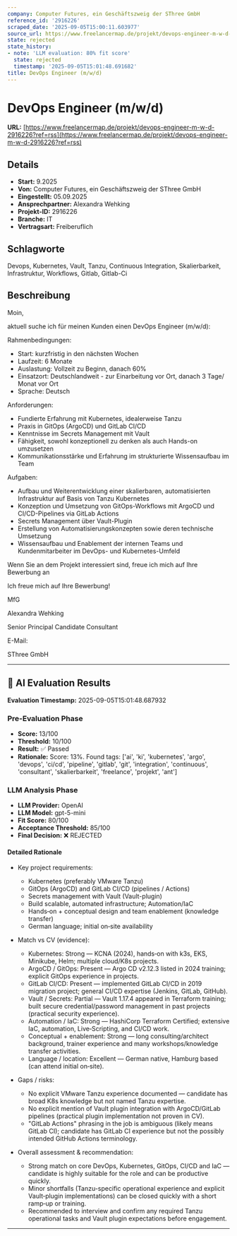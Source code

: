 ```yaml
---
company: Computer Futures, ein Geschäftszweig der SThree GmbH
reference_id: '2916226'
scraped_date: '2025-09-05T15:00:11.603977'
source_url: https://www.freelancermap.de/projekt/devops-engineer-m-w-d-2916226?ref=rss
state: rejected
state_history:
- note: 'LLM evaluation: 80% fit score'
  state: rejected
  timestamp: '2025-09-05T15:01:48.691682'
title: DevOps Engineer (m/w/d)
---
```



# DevOps Engineer (m/w/d)
**URL:** [https://www.freelancermap.de/projekt/devops-engineer-m-w-d-2916226?ref=rss](https://www.freelancermap.de/projekt/devops-engineer-m-w-d-2916226?ref=rss)
## Details
- **Start:** 9.2025
- **Von:** Computer Futures, ein Geschäftszweig der SThree GmbH
- **Eingestellt:** 05.09.2025
- **Ansprechpartner:** Alexandra Wehking
- **Projekt-ID:** 2916226
- **Branche:** IT
- **Vertragsart:** Freiberuflich

## Schlagworte
Devops, Kubernetes, Vault, Tanzu, Continuous Integration, Skalierbarkeit, Infrastruktur, Workflows, Gitlab, Gitlab-Ci

## Beschreibung
Moin,

aktuell suche ich für meinen Kunden einen DevOps Engineer (m/w/d):

Rahmenbedingungen:
- Start: kurzfristig in den nächsten Wochen
- Laufzeit: 6 Monate
- Auslastung: Vollzeit zu Beginn, danach 60%
- Einsatzort: Deutschlandweit - zur Einarbeitung vor Ort, danach 3 Tage/ Monat vor Ort
- Sprache: Deutsch

Anforderungen:
- Fundierte Erfahrung mit Kubernetes, idealerweise Tanzu
- Praxis in GitOps (ArgoCD) und GitLab CI/CD
- Kenntnisse im Secrets Management mit Vault
- Fähigkeit, sowohl konzeptionell zu denken als auch Hands-on umzusetzen
- Kommunikationsstärke und Erfahrung im strukturierte Wissensaufbau im Team

Aufgaben:
- Aufbau und Weiterentwicklung einer skalierbaren, automatisierten Infrastruktur auf Basis von Tanzu Kubernetes
- Konzeption und Umsetzung von GitOps-Workflows mit ArgoCD und CI/CD-Pipelines via GitLab Actions
- Secrets Management über Vault-Plugin
- Erstellung von Automatisierungskonzepten sowie deren technische Umsetzung
- Wissensaufbau und Enablement der internen Teams und Kundenmitarbeiter im DevOps- und Kubernetes-Umfeld

Wenn Sie an dem Projekt interessiert sind, freue ich mich auf Ihre Bewerbung an

Ich freue mich auf Ihre Bewerbung!

MfG

Alexandra Wehking

Senior Principal Candidate Consultant

E-Mail:

SThree GmbH

---

## 🤖 AI Evaluation Results

**Evaluation Timestamp:** 2025-09-05T15:01:48.687932

### Pre-Evaluation Phase
- **Score:** 13/100
- **Threshold:** 10/100
- **Result:** ✅ Passed
- **Rationale:** Score: 13%. Found tags: ['ai', 'ki', 'kubernetes', 'argo', 'devops', 'ci/cd', 'pipeline', 'gitlab', 'git', 'integration', 'continuous', 'consultant', 'skalierbarkeit', 'freelance', 'projekt', 'ant']

### LLM Analysis Phase
- **LLM Provider:** OpenAI
- **LLM Model:** gpt-5-mini
- **Fit Score:** 80/100
- **Acceptance Threshold:** 85/100
- **Final Decision:** ❌ REJECTED

#### Detailed Rationale
- Key project requirements:
  - Kubernetes (preferably VMware Tanzu)
  - GitOps (ArgoCD) and GitLab CI/CD (pipelines / Actions)
  - Secrets management with Vault (Vault-plugin)
  - Build scalable, automated infrastructure; Automation/IaC
  - Hands‑on + conceptual design and team enablement (knowledge transfer)
  - German language; initial on‑site availability

- Match vs CV (evidence):
  - Kubernetes: Strong — KCNA (2024), hands‑on with k3s, EKS, Minikube, Helm; multiple cloud/K8s projects.
  - ArgoCD / GitOps: Present — Argo CD v2.12.3 listed in 2024 training; explicit GitOps experience in projects.
  - GitLab CI/CD: Present — implemented GitLab CI/CD in 2019 migration project; general CI/CD expertise (Jenkins, GitLab, GitHub).
  - Vault / Secrets: Partial — Vault 1.17.4 appeared in Terraform training; built secure credential/password management in past projects (practical security experience). 
  - Automation / IaC: Strong — HashiCorp Terraform Certified; extensive IaC, automation, Live‑Scripting, and CI/CD work.
  - Conceptual + enablement: Strong — long consulting/architect background, trainer experience and many workshops/knowledge transfer activities.
  - Language / location: Excellent — German native, Hamburg based (can attend initial on‑site).

- Gaps / risks:
  - No explicit VMware Tanzu experience documented — candidate has broad K8s knowledge but not named Tanzu expertise.
  - No explicit mention of Vault plugin integration with ArgoCD/GitLab pipelines (practical plugin implementation not proven in CV).
  - "GitLab Actions" phrasing in the job is ambiguous (likely means GitLab CI); candidate has GitLab CI experience but not the possibly intended GitHub Actions terminology.

- Overall assessment & recommendation:
  - Strong match on core DevOps, Kubernetes, GitOps, CI/CD and IaC — candidate is highly suitable for the role and can be productive quickly.
  - Minor shortfalls (Tanzu-specific operational experience and explicit Vault‑plugin implementations) can be closed quickly with a short ramp‑up or training.
  - Recommended to interview and confirm any required Tanzu operational tasks and Vault plugin expectations before engagement.

---
